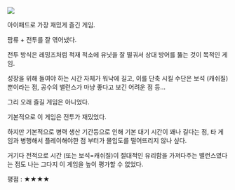 ![](./0.jpg)

아이패드로 가장 재밌게 즐긴 게임.

팜류 + 전투를 잘 엮어냈다.

전투 방식은 레밍즈처럼 적재 적소에 유닛을 잘 떨궈서 상대 방어를 뚫는 것이 목적인 게임.

성장을 위해 들여야 하는 시간 자체가 워낙에 길고, 이를 단축 시킬 수단은 보석 (캐쉬질)뿐이라는 점, 공수의 밸런스가 마냥 좋다고 보긴 어려운 점 등…

그리 오래 즐길 게임은 아니었다.

기본적으로 이 게임은 전투가 재밌었다.

하지만 기본적으로 병력 생산 기간등으로 인해 기본 대기 시간이 꽤나 길다는 점, 타 게임과 병행해서 플레이해야한 점 부터가 몰입도를 떨어뜨리지 않나 싶다.

거기다 전적으로 시간 (또는 보석=캐쉬질)이 절대적인 유리함을 가져다주는 밸런스였다는 점도 나는 그다지 이 게임을 높이 평가할 수 없었다.

평점 : ★★★★
